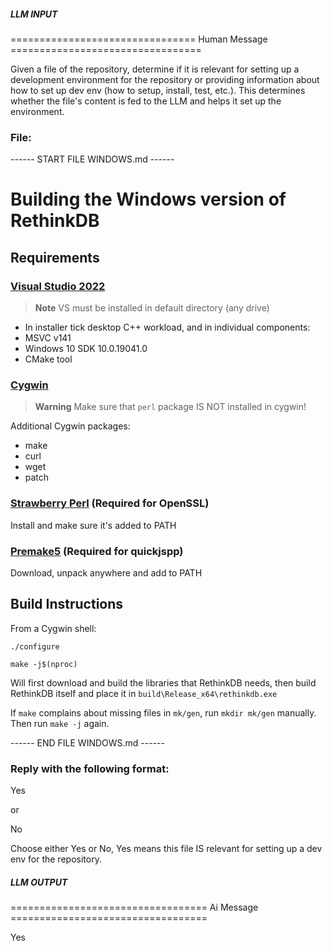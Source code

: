##### LLM INPUT #####
================================ Human Message =================================

Given a file of the repository, determine if it is relevant for setting up a development environment for the repository or providing information about how to set up dev env (how to setup, install, test, etc.). This determines whether the file's content is fed to the LLM and helps it set up the environment.

### File:
------ START FILE WINDOWS.md ------
# Building the Windows version of RethinkDB

## Requirements

### [Visual Studio 2022](https://visualstudio.microsoft.com/vs)
> **Note**
> VS must be installed in default directory (any drive)

* In installer tick desktop C++ workload, and in individual components:
* MSVC v141
* Windows 10 SDK 10.0.19041.0
* CMake tool

### [Cygwin](https://cygwin.com/install.html)
> **Warning**
> Make sure that `perl` package IS NOT installed in cygwin!

Additional Cygwin packages:
* make
* curl
* wget
* patch

### [Strawberry Perl](https://strawberryperl.com/) (Required for OpenSSL)
Install and make sure it's added to PATH

### [Premake5](https://premake.github.io/download/) (Required for quickjspp)
Download, unpack anywhere and add to PATH

## Build Instructions

From a Cygwin shell:

```
./configure

make -j$(nproc)
```

Will first download and build the libraries that RethinkDB needs, then
build RethinkDB itself and place it in `build\Release_x64\rethinkdb.exe`

If `make` complains about missing files in `mk/gen`, run `mkdir mk/gen` manually.
Then run `make -j` again.

------ END FILE WINDOWS.md ------

### Reply with the following format:

<rel>Yes</rel>

or

<rel>No</rel>

Choose either Yes or No, Yes means this file IS relevant for setting up a dev env for the repository.

##### LLM OUTPUT #####
================================== Ai Message ==================================

<rel>Yes</rel>